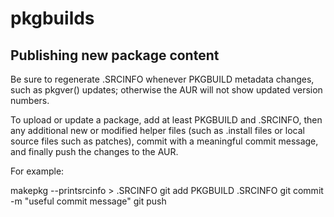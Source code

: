 # pkgbuilds

## Publishing new package content
Be sure to regenerate .SRCINFO whenever PKGBUILD metadata changes, such as pkgver() updates; otherwise the AUR will not show updated version numbers.

To upload or update a package, add at least PKGBUILD and .SRCINFO, then any additional new or modified helper files (such as .install files or local source files such as patches), commit with a meaningful commit message, and finally push the changes to the AUR.

For example:

makepkg --printsrcinfo > .SRCINFO
git add PKGBUILD .SRCINFO
git commit -m "useful commit message"
git push
